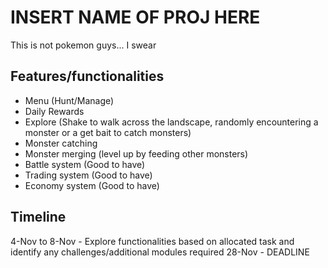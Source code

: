 # INSERT NAME OF PROJ HERE
This is not pokemon guys... I swear

## Features/functionalities
- Menu (Hunt/Manage)
- Daily Rewards
- Explore (Shake to walk across the landscape, randomly encountering a monster or a get bait to catch monsters)
- Monster catching
- Monster merging (level up by feeding other monsters)
- Battle system (Good to have)
- Trading system (Good to have)
- Economy system (Good to have)

## Timeline
4-Nov to 8-Nov - Explore functionalities based on allocated task and identify any challenges/additional modules required
28-Nov - DEADLINE
